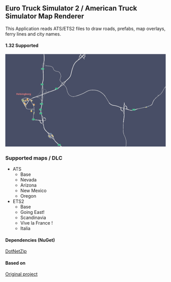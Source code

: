 ## Euro Truck Simulator 2 / American Truck Simulator Map Renderer

This Application reads ATS/ETS2 files to draw roads, prefabs, map overlays, ferry lines and city names.

#### 1.32 Supported

![Preview of the map](/docs/preview.jpg "Preview of the map")

### Supported maps / DLC
- ATS
    - Base
    - Nevada
    - Arizona
    - New Mexico
    - Oregon
- ETS2
    - Base
    - Going East!
    - Scandinavia
    - Vive la France !
    - Italia

#### Dependencies (NuGet)
[DotNetZip](https://www.nuget.org/packages/DotNetZip/)

#### Based on
[Original project](https://github.com/nlhans/ets2-map)
